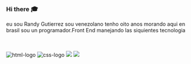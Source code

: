 ### Hi there :mortar_board: 

<p>eu sou Randy Gutierrez sou venezolano tenho oito anos morando aqui en brasil sou un programador.Front End manejando las siquientes tecnologia </p>
<br>
<br>
 <img src="https://img.shields.io/badge/HTML-239120?style=for-the-badge&logo=html5&logoColor=white" alt="html-logo" />
 <img src="https://img.shields.io/badge/CSS-239120?&style=for-the-badge&logo=css3&logoColor=white" alt="css-logo" />
 <img src="https://img.shields.io/badge/JavaScript-323330?style=for-the-badge&logo=javascript&logoColor=F7DF1E"  />
 <img src="https://img.shields.io/badge/React-20232A?style=for-the-badge&logo=react&logoColor=61DAFB" />
